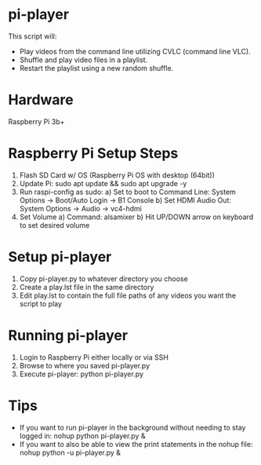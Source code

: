 # pi-player
This script will:
- Play videos from the command line utilizing CVLC (command line VLC).
- Shuffle and play video files in a playlist.
- Restart the playlist using a new random shuffle.

# Hardware
Raspberry Pi 3b+

# Raspberry Pi Setup Steps
1) Flash SD Card w/ OS (Raspberry Pi OS with desktop (64bit))
2) Update Pi: sudo apt update && sudo apt upgrade -y
3) Run raspi-config as sudo:
  a) Set to boot to Command Line: System Options -> Boot/Auto Login -> B1 Console
  b) Set HDMI Audio Out: System Options -> Audio -> vc4-hdmi
4) Set Volume
  a) Command: alsamixer
  b) Hit UP/DOWN arrow on keyboard to set desired volume

# Setup pi-player
1) Copy pi-player.py to whatever directory you choose
2) Create a play.lst file in the same directory
3) Edit play.lst to contain the full file paths of any videos you want the script to play

# Running pi-player
1) Login to Raspberry Pi either locally or via SSH
2) Browse to where you saved pi-player.py
3) Execute pi-player: python pi-player.py

# Tips
- If you want to run pi-player in the background without needing to stay logged in: nohup python pi-player.py &
- If you want to also be able to view the print statements in the nohup file: nohup python -u pi-player.py &
